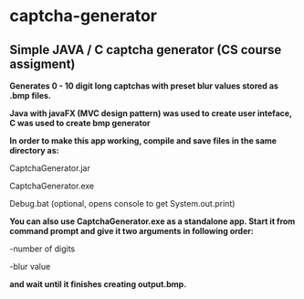 # captcha-generator
## Simple JAVA / C captcha generator (CS course assigment)


**Generates 0 - 10 digit long captchas with preset blur values stored as .bmp files.**

**Java with javaFX (MVC design pattern) was used to create user inteface, C was used to create bmp generator**

**In order to make this app working, compile and save files in the same directory as:**

CaptchaGenerator.jar

CaptchaGenerator.exe

Debug.bat (optional, opens console to get System.out.print)


**You can also use CaptchaGenerator.exe as a standalone app. Start it from command prompt and give it two arguments in following order:**

-number of digits

-blur value

**and wait until it finishes creating output.bmp.**
